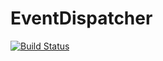 # EventDispatcher

 [![Build Status](https://api.travis-ci.org/mclaud53/event-dispatcher.svg?branch=master)](http://travis-ci.org/mclaud53/event-dispatcher)